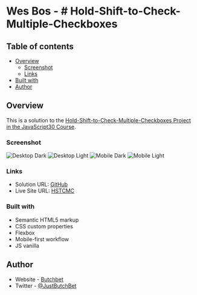 
# Wes Bos - # Hold-Shift-to-Check-Multiple-Checkboxes

## Table of contents

- [Overview](#overview)
  - [Screenshot](#screenshot)
  - [Links](#links)
- [Built with](#built-with)
- [Author](#author)


## Overview
This is a solution to the [Hold-Shift-to-Check-Multiple-Checkboxes Project in the JavaScript30 Course](https://courses.wesbos.com).

### Screenshot
![Desktop Dark](./src/assets/desktop-dark.png)
![Desktop Light](./src/assets/desktop-light.png)
![Mobile Dark](./src/assets/mobile-dark.png)
![Mobile Light](./src/assets/mobile-light.png)

### Links
- Solution URL: [GitHub](https://github.com/ButchBet/Hold-Shift-to-Check-Multiple-Checkboxes)
- Live Site URL: [HSTCMC]()

### Built with
- Semantic HTML5 markup
- CSS custom properties
- Flexbox
- Mobile-first workflow
- JS vanilla

## Author
- Website - [Butchbet](https://www.butchbet.co/)
- Twitter - [@JustButchBet](https://twitter.com/JustButchBet)